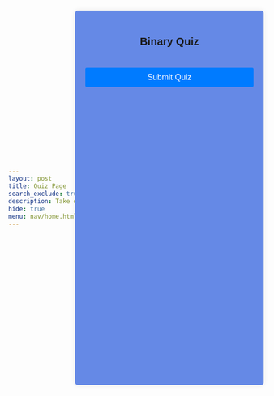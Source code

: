 ```yaml
---
layout: post
title: Quiz Page
search_exclude: true
description: Take our quiz to test your knowledge!
hide: true
menu: nav/home.html
---
```


<body>
    <div class="quiz-container">
        <h2>Binary Quiz</h2>
        <div id="quiz"></div>
        <button id="submit" onclick="showResults()">Submit Quiz</button>
        <div id="results"></div>
    </div>
    <script src="script.js"></script>
</body>

<style>
body {
    font-family: Arial, sans-serif;
    background-color: #6589e60;
    display: flex;
    justify-content: center;
    align-items: center;
    height: 100vh;
    margin: 0;
}

.quiz-container {
    background-color: #6589e6;
    padding: 20px;
    border-radius: 5px;
    box-shadow: 0 0 10px rgba(0, 0, 0, 0.1);
    width: 900px;
    height: 700px;
    text-align: center;
}

h2 {
    margin-bottom: 20px;
}

button {
    width: 100%;
    padding: 10px;
    background-color: #007BFF;
    border: none;
    border-radius: 3px;
    color: #fff;
    font-size: 16px;
    cursor: pointer;
    margin-top: 20px;
}

button:hover {
    background-color: #0056b3;
}

#results {
    margin-top: 20px;
    font-size: 18px;
}
#quizQuestions {
    font-family: Arial, sans-serif;
    justify-content: center;
    align-items: center;
    height: 100vh;
    margin: 0;
}

</style>
<script>
const quizQuestions = [
    {
        question: "1) What does an arithmetic shift do?",
        answers: {
            a: "All bits are deleted",
            b: "The bits are not shifted are discarded",
            c: "The bits that are shifted out of either end are discarded",
            d: "Nothing changes"
        },
        correctAnswer: "c"
    },
    {
        question: "2) What is the binary equivalent of the decimal number 5?",
        answers: {
            a: "101",
            b: "001",
            c: "100",
            d: "1001"
        },
        correctAnswer: "a"
    },
    {
        question: "3) What is binary addition answer to 1011 + 1101",
        answers: {
            a: "2112",
            b: "10100",
            c: "11000",
            d: "00111"
        },
        correctAnswer: "c"
    },
    {
        question: "4) Which encoding standard will allow for the more characters?",
        answers: {
            a: "ACII",
            b: "Unicode",
        },
        correctAnswer: "b"
    },
     {
        question: "5) In a 4-bit two's complement system, what is the representation of -5?",
        answers: {
            a: "1011",
            b: "1101",
            c: "1110",
            d: "1100"
        },
        correctAnswer: "b"
    },
     {
        question: "6) How many bits are used to represent an ASCII character?",
        answers: {
            a: "7",
            b: "16",
            c: "32",
            d: "8"
        },
        correctAnswer: "d"
    },
     {
        question: "7) What is the binary representation of the decimal number 13?",
        answers: {
            a: "1010",
            b: "1100",
            c: "1101",
            d: "1011"
        },
        correctAnswer: "c"
    },
     {
        question: "8) What happens during a left arithmetic shift",
        answers: {
            a: "zero's are shifted to the right",
            b: "zero's are shifted to the left",
            c: "zeros are deleted",
            d: "ones are shifted to the right"
        },
        correctAnswer: "a"
    },
     {
        question: "9) What is the binary addition result of 1001 + 0110?",
        answers: {
            a: "10110",
            b: "01101",
            c: "1111",
            d: "10001"
        },
        correctAnswer: "c"
    },
     {
        question: "10) What is the binary subtraction result of 1011 - 0101?",
        answers: {
            a: "0110",
            b: "1000",
            c: "0101",
            d: "0011"
        },
        correctAnswer: "c"
    },
    
];

function buildQuiz() {
    const quizContainer = document.getElementById('quiz');
    const output = [];

    quizQuestions.forEach((currentQuestion, questionNumber) => {
        const answers = [];
        for (letter in currentQuestion.answers) {
            answers.push(
                `<label>
                    <input type="radio" name="question${questionNumber}" value="${letter}">
                    ${letter} : ${currentQuestion.answers[letter]}
                </label>`
            );
        }

        output.push(
            `<div class="question">${currentQuestion.question}</div>
            <div class="answers">${answers.join('')}</div>`
        );
    });

    quizContainer.innerHTML = output.join('');
}

function showResults() {
    const quizContainer = document.getElementById('quiz');
    const answerContainers = quizContainer.querySelectorAll('.answers');
    let numCorrect = 0;

    quizQuestions.forEach((currentQuestion, questionNumber) => {
        const answerContainer = answerContainers[questionNumber];
        const selector = `input[name=question${questionNumber}]:checked`;
        const userAnswer = (answerContainer.querySelector(selector) || {}).value;

        if (userAnswer === currentQuestion.correctAnswer) {
            numCorrect++;
            answerContainers[questionNumber].style.color = 'green';
        } else {
            answerContainers[questionNumber].style.color = 'red';
        }
    });

    const resultsContainer = document.getElementById('results');
    resultsContainer.innerHTML = `${numCorrect} out of ${quizQuestions.length}`;
}

buildQuiz();
</script>